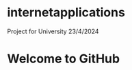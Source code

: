 # internetapplications
Project for University 23/4/2024
<html>
  <head>
    
  </head>
  <body>
    <h1>Welcome to GitHub<h1>
  </body>
</html>
